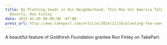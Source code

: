 ```yaml
---
title: By Planting Seeds in His Neighborhood, This Man Got America Talking About Food
  Deserts, Ron Finley
date: 2015-01-05 00:00:00 -07:00
press_url: http://www.takepart.com/article/2014/12/16/planting-few-seeds-his-neighborhood-man-launched-nationwide-conversation-about
---
```


A beautiful feature of Goldhirsh Foundation grantee Ron Finley on TakePart.
